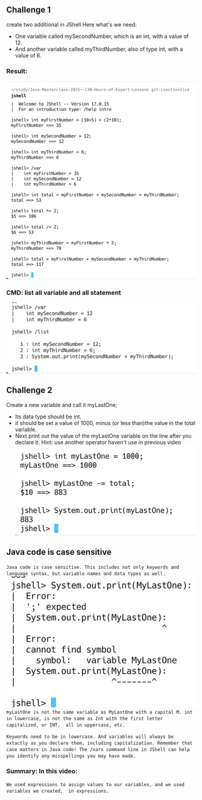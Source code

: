 ## Challenge 1

create two additional in JShell
Here what's we need:
- One variable called mySecondNumber, which is an int, with a value of 12.
- And another variable called myThirdNumber, also of type int, with a value of 6. 
### Result:
![challenge_1.png](challenge_1.png)

### CMD: list all variable and all statement
![list_variable_and_all_statement.png](list_variable_and_all_statement.png)

## Challenge 2

Create a new variable and call it myLastOne;
- Its data type should be int.
- it should be set a value of 1000, minus (or less than)the value in the total variable.
- Next print out the value of the myLastOne variable on the line after you declare it.
Hint: use another operator haven't use in previous video
![challenge_2.png](challenge_2.png)

## Java code is case sensitive
`Java code is case sensitive.
This includes not only keywords and language syntax, but variable names and data types as well.`
![java_case_sensitive.png](java_case_sensitive.png)
`myLastOne is not the same variable as MyLastOne with a capital M.
int in lowercase, is not the same as Int with the first letter capitalized, or INT, 
all in uppercase, etc.`

`Keywords need to be in lowercase.
And variables will always be extactly as you declare them, including capitalization.
Remember that case matters in Java code!
The /vars command line in JShell can help you identify any misspellings you may have made.`

### Summary: In this video:
`We used expressions to assign values to our variables, and we used variables we created, 
in expressions.`

